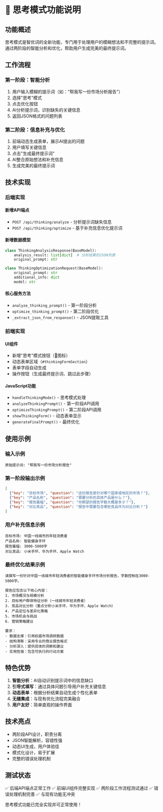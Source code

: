 # 🧠 思考模式功能说明

## 功能概述

思考模式是智优词的全新功能，专门用于处理用户的模糊想法和不完整的提示词。通过两阶段的智能分析和优化，帮助用户生成完美的最终提示词。

## 工作流程

### 第一阶段：智能分析
1. 用户输入模糊的提示词（如："帮我写一份市场分析报告"）
2. 选择"思考"模式
3. 点击优化按钮
4. AI分析提示词，识别缺失的关键信息
5. 返回JSON格式的问题列表

### 第二阶段：信息补充与优化
1. 前端动态生成表单，展示AI提出的问题
2. 用户填写关键信息
3. 点击"生成最终提示词"
4. AI整合原始想法和补充信息
5. 生成完美的最终提示词

## 技术实现

### 后端实现

#### 新增API端点
- `POST /api/thinking/analyze` - 分析提示词缺失信息
- `POST /api/thinking/optimize` - 基于补充信息优化提示词

#### 新增数据模型
```python
class ThinkingAnalysisResponse(BaseModel):
    analysis_result: list[dict]  # 分析结果的JSON列表
    original_prompt: str

class ThinkingOptimizationRequest(BaseModel):
    original_prompt: str
    additional_info: dict
    model: str
```

#### 核心服务方法
- `analyze_thinking_prompt()` - 第一阶段分析
- `optimize_thinking_prompt()` - 第二阶段优化
- `_extract_json_from_response()` - JSON提取工具

### 前端实现

#### UI组件
- 新增"思考"模式按钮（🧠图标）
- 动态表单区域（`#thinkingFormSection`）
- 表单字段自动生成
- 操作按钮（生成最终提示词、跳过此步骤）

#### JavaScript功能
- `handleThinkingMode()` - 思考模式处理
- `analyzeThinkingPrompt()` - 第一阶段API调用
- `optimizeThinkingPrompt()` - 第二阶段API调用
- `showThinkingForm()` - 动态表单显示
- `generateFinalPrompt()` - 最终优化

## 使用示例

### 输入示例
```
原始提示词: "帮我写一份市场分析报告"
```

### 第一阶段输出示例
```json
[
  {"key": "目标市场", "question": "这份报告是针对哪个国家或地区的市场？"},
  {"key": "产品名称", "question": "需要分析的具体产品是什么？"},
  {"key": "报告篇幅", "question": "你期望的报告字数大概是多少？"},
  {"key": "对比竞品", "question": "报告中需要包含哪些竞品作为对比分析？"}
]
```

### 用户补充信息示例
```
目标市场: 中国一线城市的年轻消费者
产品名称: 智能健身手环
报告篇幅: 3000-5000字
对比竞品: 小米手环、华为手环、Apple Watch
```

### 最终优化结果示例
```
请撰写一份针对中国一线城市年轻消费者的智能健身手环市场分析报告，字数控制在3000-5000字。

报告应包含以下核心内容：
1. 市场概况与规模分析
2. 目标用户群体特征分析（一线城市年轻消费者）
3. 竞品对比分析（重点分析小米手环、华为手环、Apple Watch）
4. 产品定位与差异化策略
5. 市场机会与挑战
6. 营销策略建议

要求：
- 数据支撑：引用权威市场调研数据
- 结构清晰：采用专业的商业报告格式
- 分析深入：提供具体的洞察和建议
- 实用性强：包含可执行的行动方案
```

## 特色优势

1. **智能分析**：AI自动识别提示词中的信息缺口
2. **引导式填写**：通过具体问题引导用户补充关键信息
3. **动态表单**：根据分析结果自动生成个性化表单
4. **无缝集成**：与现有优化流程完美融合
5. **用户友好**：简单直观的操作界面

## 技术亮点

- 两阶段API设计，职责分离
- JSON智能解析，容错性强
- 动态UI生成，用户体验佳
- 模式化设计，易于扩展
- 完整的错误处理机制

## 测试状态

✅ 后端API端点正常工作
✅ 前端UI组件完整实现
✅ 两阶段工作流程测试通过
✅ 错误处理机制完善
✅ 与现有功能无冲突

思考模式功能已完全实现并可正常使用！
